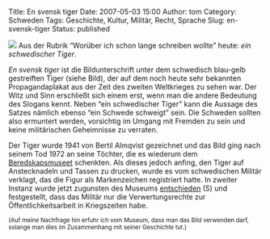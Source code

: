 Title: En svensk tiger
Date: 2007-05-03 15:00
Author: tom
Category: Schweden
Tags: Geschichte, Kultur, Militär, Recht, Sprache
Slug: en-svensk-tiger
Status: published

![](http://www.fiket.de/pic/tigr.jpg) Aus der Rubrik “Worüber ich schon
lange schreiben wollte” heute: *ein schwedischer Tiger*.

*En svensk tiger* ist die Bildunterschrift unter dem schwedisch
blau-gelb gestreiften Tiger (siehe Bild), der auf dem noch heute sehr
bekannten Propagandaplakat aus der Zeit des zweiten Weltkrieges zu sehen
war. Der Witz und Sinn erschließt sich einem erst, wenn man die andere
Bedeutung des Slogans kennt. Neben “ein schwedischer Tiger” kann die
Aussage des Satzes nämlich ebenso “ein Schwede schweigt” sein. Die
Schweden sollten also ermuntert werden, vorsichtig im Umgang mit Fremden
zu sein und keine militärischen Geheimnisse zu verraten.

Der Tiger wurde 1941 von Bertil Almqvist gezeichnet und das Bild ging
nach seinem Tod 1972 an seine Töchter, die es wiederum dem
[Beredskapsmuseet](http://beredskapsmuseet.com/) schenkten. Als dieses
jedoch anfing, den Tiger auf Anstecknadeln und Tassen zu drucken, wurde
es vom schwedischen Militär verklagt, das die Figur als Markenzeichen
registriert hatte. In zweiter Instanz wurde jetzt zugunsten des Museums
[entschieden](http://www.sr.se/cgi-bin/kristianstad/nyheter/artikel.asp?Artikel=1344146)
(S) und festgestellt, dass das Militär nur die Verwertungsrechte zur
Öffentlichkeitsarbeit in Kriegszeiten habe.

<small>(Auf meine Nachfrage hin erfuhr ich vom Museum, dass man das Bild
verwenden darf, solange man dies im Zusammenhang mit seiner Geschichte
tut.)</small>

